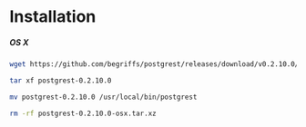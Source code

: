 # Installation

##### OS X

```bash
wget https://github.com/begriffs/postgrest/releases/download/v0.2.10.0/postgrest-0.2.10.0-osx.tar.xz

tar xf postgrest-0.2.10.0

mv postgrest-0.2.10.0 /usr/local/bin/postgrest

rm -rf postgrest-0.2.10.0-osx.tar.xz
```
